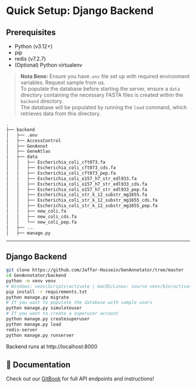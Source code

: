 # Quick Setup: Django Backend

## Prerequisites
- Python (v3.12+)
- pip
- redis (v7.2.7)
- (Optional) Python virtualenv

> **Nota Bene:** Ensure you have`.env` file set up with required environment variables. Request sample from us. <br>
To populate the database before starting the server, ensure a `data` directory containing the necessary FASTA files is created within the `backend` directory. <br>
The database will be populated by running the `load` command, which retrieves data from this directory.<br>
```html
.
├── backend
│   ├── .env
│   ├── AccessControl
│   ├── GenAnnot
│   ├── GeneAtlas
│   ├── data
│   │   ├── Escherichia_coli_cft073.fa
│   │   ├── Escherichia_coli_cft073_cds.fa
│   │   ├── Escherichia_coli_cft073_pep.fa
│   │   ├── Escherichia_coli_o157_h7_str_edl933.fa
│   │   ├── Escherichia_coli_o157_h7_str_edl933_cds.fa
│   │   ├── Escherichia_coli_o157_h7_str_edl933_pep.fa
│   │   ├── Escherichia_coli_str_k_12_substr_mg1655.fa
│   │   ├── Escherichia_coli_str_k_12_substr_mg1655_cds.fa
│   │   ├── Escherichia_coli_str_k_12_substr_mg1655_pep.fa
│   │   ├── new_coli.fa
│   │   ├── new_coli_cds.fa
│   │   └── new_coli_pep.fa
│   ├── ...
│   ├── manage.py
```
---

## Django Backend

```bash
git clone https://github.com/Jaffar-Hussein/GenAnnotator/tree/master
cd GenAnnotator/backend
python -m venv venv
# Windows: venv\Scripts\activate | macOS/Linux: source venv/bin/activate
pip install -r requirements.txt
python manage.py migrate
# If you want to populate the database with sample users
python manage.py simulateuser
# If you want to create a superuser account
python manage.py createsuperuser
python manage.py load
redis-server
python manage.py runserver
```
Backend runs at http://localhost:8000

## 📖 Documentation

Check out our [GitBook](https://genannotator.gitbook.io/genannotator-api/) for full API endpoints and instructions! 

